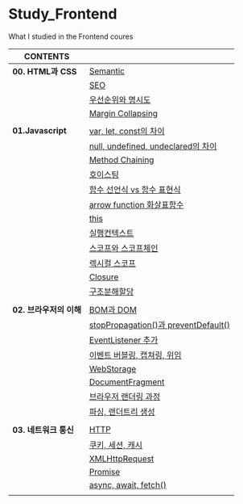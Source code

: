 # Study_Frontend
What I studied in the Frontend coures
 

|**CONTENTS**||
|---|---|
|**00. HTML과 CSS**|[Semantic](00.HTML과%20CSS/00.Semantic.md)|
||[SEO](00.HTML과%20CSS/01.SEO.md)|
||[우선순위와 명시도](00.HTML과%20CSS/02.우선순위_명시도.md)|
||[Margin Collapsing](00.HTML과%20CSS/03.Margin_Collapsing.md)|
|||
|**01.Javascript**|[var, let, const의 차이](01.Javascript/00.var_let_const.md)|
||[null, undefined, undeclared의 차이](01.Javascript/01.Null_Undefined_Undeclared.md)|
||[Method Chaining](01.Javascript/02.Method_Chaining.md)|
||[호이스팅](01.Javascript/03.호이스팅.md)|
||[함수 선언식 vs 함수 표현식](01.Javascript/04.함수_선언식_표현식.md)|
||[arrow function 화살표함수](01.Javascript/05.Arrow_Function.md)|
||[this](01.Javascript/06.this.md)|
||[실행컨텍스트](01.Javascript/07.Execution_Context.md)|
||[스코프와 스코프체인](01.Javascript/08.Scope_ScopeChain.md)|
||[렉시컬 스코프](01.Javascript/09.Lexical_Scope.md)|
||[Closure](01.Javascript/10.Closure.md)|
||[구조분해할당](01.Javascript/11.Destructuring_assignment.md)|
|||
|**02. 브라우저의 이해**|[BOM과 DOM](02.브라우저의%20이해/00.BOM_DOM.md)|
||[stopPropagation()과 preventDefault()](02.브라우저의%20이해/01.stopPropagation()_preventDefault().md)|
||[EventListener 추가](02.브라우저의%20이해/02.EventListener_추가.md)|
||[이벤트 버블링, 캡쳐링, 위임](02.브라우저의%20이해/03.버블링_캡쳐링_위임.md)|
||[WebStorage](02.브라우저의%20이해/04.WebStorage.md)|
||[DocumentFragment](02.브라우저의%20이해/05.DocumentFragment.md)|
||[브라우저 랜더링 과정](02.브라우저의%20이해/06.브라우저_랜더링_과정.md)|
||[파싱, 랜더트리 생성](02.브라우저의%20이해/07.파싱_랜더트리_생성.md)|
|||
|**03. 네트워크 통신**|[HTTP](03.네트워크%20통신/00.HTTP.md)|
||[쿠키, 세션, 캐시](03.네트워크%20통신/01.쿠키_세션_캐시.md)|
||[XMLHttpRequest](03.네트워크%20통신/02.XMLHttpRequest.md)|
||[Promise](03.네트워크%20통신/03.Promise.md)|
||[async, await, fetch()](03.네트워크%20통신/04.async_await_fetch().md)|
|||